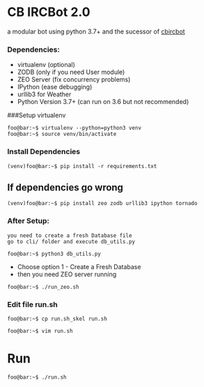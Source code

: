 # CB IRCBot 2.0
a modular bot using python 3.7+
and the sucessor of [cbircbot](https://github.com/ryonagana/cbircbot)

### Dependencies:
- virtualenv (optional)
- ZODB (only if you need User module)
- ZEO Server (fix concurrency problems)
- IPython (ease debugging)
- urllib3 for Weather
- Python Version 3.7+ (can run on 3.6 but not recommended)

###Setup virtualenv
```console
foo@bar:~$ virtualenv --python=python3 venv
foo@bar:~$ source venv/bin/activate
```
### Install Dependencies
```console
(venv)foo@bar:~$ pip install -r requirements.txt 
```
## If dependencies go wrong
```console
(venv)foo@bar:~$ pip install zeo zodb urllib3 ipython tornado  
```

### After Setup:
    you need to create a fresh Database file
    go to cli/ folder and execute db_utils.py

```console
foo@bar:~$ python3 db_utils.py
```
- Choose option 1 - Create a Fresh Database
- then you need ZEO server running


```console
foo@bar:~$ ./run_zeo.sh
```


### Edit file run.sh 

```console
foo@bar:~$ cp run.sh_skel run.sh
```

```console
foo@bar:~$ vim run.sh
```

# Run
```console
foo@bar:~$ ./run.sh
```
